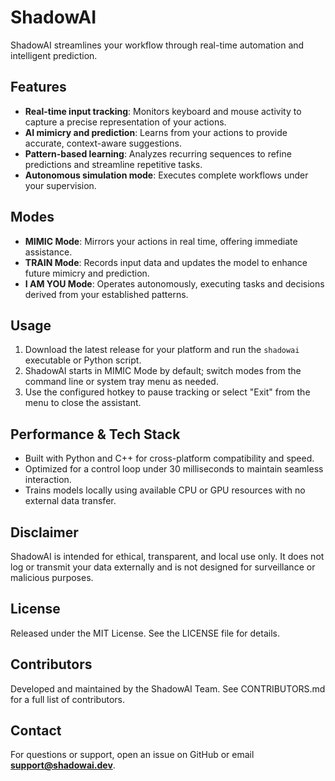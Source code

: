 # ShadowAI

ShadowAI streamlines your workflow through real-time automation and intelligent prediction.

## Features

- **Real-time input tracking**: Monitors keyboard and mouse activity to capture a precise representation of your actions.
- **AI mimicry and prediction**: Learns from your actions to provide accurate, context-aware suggestions.
- **Pattern-based learning**: Analyzes recurring sequences to refine predictions and streamline repetitive tasks.
- **Autonomous simulation mode**: Executes complete workflows under your supervision.

## Modes

- **MIMIC Mode**: Mirrors your actions in real time, offering immediate assistance.
- **TRAIN Mode**: Records input data and updates the model to enhance future mimicry and prediction.
- **I AM YOU Mode**: Operates autonomously, executing tasks and decisions derived from your established patterns.

## Usage

1. Download the latest release for your platform and run the `shadowai` executable or Python script.
2. ShadowAI starts in MIMIC Mode by default; switch modes from the command line or system tray menu as needed.
3. Use the configured hotkey to pause tracking or select "Exit" from the menu to close the assistant.

## Performance & Tech Stack

- Built with Python and C++ for cross-platform compatibility and speed.
- Optimized for a control loop under 30 milliseconds to maintain seamless interaction.
- Trains models locally using available CPU or GPU resources with no external data transfer.

## Disclaimer

ShadowAI is intended for ethical, transparent, and local use only. It does not log or transmit your data externally and is not designed for surveillance or malicious purposes.

## License

Released under the MIT License. See the LICENSE file for details.

## Contributors

Developed and maintained by the ShadowAI Team. See CONTRIBUTORS.md for a full list of contributors.

## Contact

For questions or support, open an issue on GitHub or email **support@shadowai.dev**.
